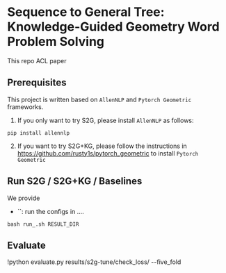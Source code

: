 # Sequence to General Tree: Knowledge-Guided Geometry Word Problem Solving

This repo
ACL paper





## Prerequisites

This project is written based on `AllenNLP` and `Pytorch Geometric` frameworks.

1. If you only want to try S2G, please install `AllenNLP` as follows:

```
pip install allennlp
```

2. If you want to try S2G+KG, please follow the instructions in https://github.com/rusty1s/pytorch_geometric to install `Pytorch Geometric`  




## Run S2G / S2G+KG / Baselines

We provide

+ ``: run the configs in ....

```
bash run_.sh RESULT_DIR
```




## Evaluate

!python evaluate.py results/s2g-tune/check_loss/ --five_fold


